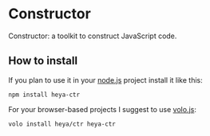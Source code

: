 # Constructor

Constructor: a toolkit to construct JavaScript code.

## How to install

If you plan to use it in your [node.js](http://nodejs.org) project install it
like this:

```
npm install heya-ctr
```

For your browser-based projects I suggest to use [volo.js](http://volojs.org):

```
volo install heya/ctr heya-ctr
```
